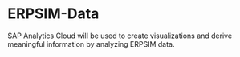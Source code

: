 # ERPSIM-Data
SAP Analytics Cloud will be used to create visualizations and derive meaningful information by analyzing ERPSIM data. 
